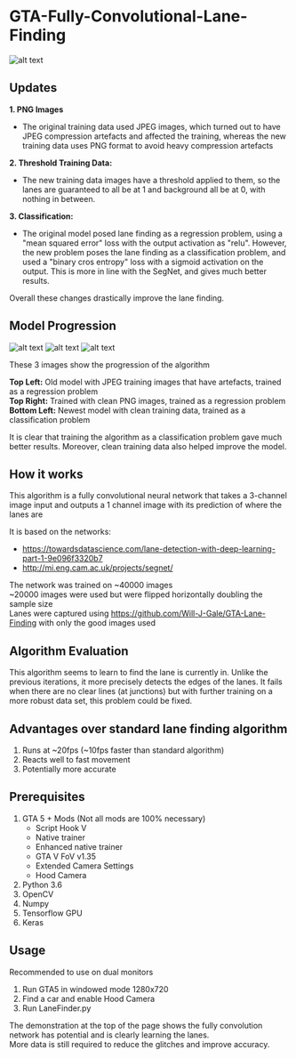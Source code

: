 # GTA-Fully-Convolutional-Lane-Finding
![alt text](https://github.com/Will-J-Gale/GTA-Fully-Convolutional-Lane-Finding/blob/master/Images/3.%20LaneFinding.gif)  

## Updates
__1. PNG Images__
 
 * The original training data used JPEG images, which turned out to have JPEG compression artefacts and affected the training, whereas    the new training data uses PNG format to avoid heavy compression artefacts  
  
__2. Threshold Training Data:__

 * The new training data images have a threshold applied to them, so the lanes are guaranteed to all be at 1 and background all be at 0, with nothing in between.  
  
__3. Classification:__

 * The original model posed lane finding as a regression problem, using a "mean squared error" loss with the output activation as "relu". However, the new problem poses the lane finding as a classification problem, and used a "binary cros entropy" loss with a sigmoid activation on the output. This is more in line with the SegNet, and gives much better results.   

Overall these changes drastically improve the lane finding.


## Model Progression

![alt text](https://github.com/Will-J-Gale/GTA-Fully-Convolutional-Lane-Finding/blob/master/Images/1.%20Original_Model.gif)
![alt text](https://github.com/Will-J-Gale/GTA-Fully-Convolutional-Lane-Finding/blob/master/Images/2.%20Cleaned_Data.gif)
![alt text](https://github.com/Will-J-Gale/GTA-Fully-Convolutional-Lane-Finding/blob/master/Images/3.%20LaneFinding.gif) 

These 3 images show the progression of the algorithm

__Top Left:__ Old model with JPEG training images that have artefacts, trained as a regression problem  
__Top Right:__ Trained with clean PNG images, trained as a regression problem  
__Bottom Left:__ Newest model with clean training data, trained as a classification problem  

It is clear that training the algorithm as a classification problem gave much better results. Moreover, clean training data also helped improve the model.

## How it works
This algorithm is a fully convolutional neural network that takes a 3-channel image input and outputs a 1 channel image with its prediction of where the lanes are  

It is based on the networks:
   * https://towardsdatascience.com/lane-detection-with-deep-learning-part-1-9e096f3320b7
   * http://mi.eng.cam.ac.uk/projects/segnet/

The network was trained on ~40000 images   
~20000 images were used but were flipped horizontally doubling the sample size  
Lanes were captured using https://github.com/Will-J-Gale/GTA-Lane-Finding with only the good images used

## Algorithm Evaluation
This algorithm seems to learn to find the lane is currently in. Unlike the previous iterations, it more precisely detects the edges of the lanes. It fails when there are no clear lines (at junctions) but with further training on a more robust data set, this problem could be fixed.

## Advantages over standard lane finding algorithm
   1. Runs at ~20fps (~10fps faster than standard algorithm)
   2. Reacts well to fast movement
   3. Potentially more accurate 
   
## Prerequisites 
1. GTA 5 + Mods (Not all mods are 100% necessary)
   * Script Hook V
   * Native trainer
   * Enhanced native trainer
   * GTA V FoV v1.35
   * Extended Camera Settings
   * Hood Camera 
2. Python 3.6
3. OpenCV
4. Numpy
5. Tensorflow GPU
6. Keras

## Usage
Recommended to use on dual monitors
1. Run GTA5 in windowed mode 1280x720
2. Find a car and enable Hood Camera
3. Run LaneFinder.py
   
The demonstration at the top of the page shows the fully convolution network has potential and is clearly learning the lanes.  
More data is still required to reduce the glitches and improve accuracy.

